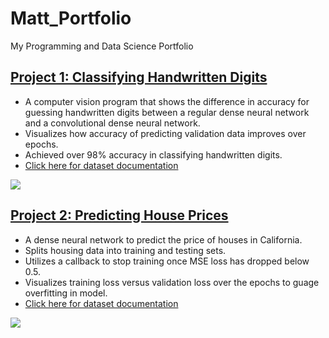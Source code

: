 # Matt_Portfolio
My Programming and Data Science Portfolio

## [Project 1: Classifying Handwritten Digits](https://github.com/mattgevercer/Digit-Recognition)
* A computer vision program that shows the difference in accuracy for guessing handwritten digits between a regular dense neural network and a convolutional dense neural network. 
* Visualizes how accuracy of predicting validation data improves over epochs. 
* Achieved over 98% accuracy in classifying handwritten digits.
* [Click here for dataset documentation](http://yann.lecun.com/exdb/mnist/)

![](https://raw.githubusercontent.com/mattgevercer/Matt_Portfolio/blob/main/images/Digits%20Figure.png)

## [Project 2: Predicting House Prices](https://github.com/mattgevercer/Cali_Housing)
* A dense neural network to predict the price of houses in California. 
* Splits housing data into training and testing sets. 
* Utilizes a callback to stop training once MSE loss has dropped below 0.5. 
* Visualizes training loss versus validation loss over the epochs to guage overfitting in model. 
* [Click here for dataset documentation](https://scikit-learn.org/stable/modules/generated/sklearn.datasets.fetch_california_housing.html)

![](https://raw.githubusercontent.com/mattgevercer/Matt_Portfolio/blob/main/images/Housing%20Figure.png)
